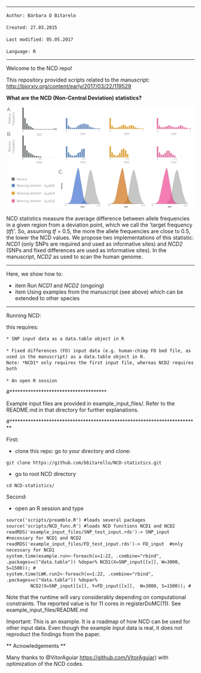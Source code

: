 **************************************************
    Author: Bárbara D Bitarelo

    Created: 27.03.2015

    Last modified: 05.05.2017

    Language: R

**************************************************

Welcome to the NCD repo! 

This repository provided scripts related to the manuscript: http://biorxiv.org/content/early/2017/03/22/119529


**What are the  NCD (Non-Central Deviation) statistics?**

![Fig1](Figures_main/Fig1_red.tiff)

NCD statistics measure the average difference between allele frequencies in a given region from a deviation point, which we call the 'target frequency (*tf*)'. So, assuming *tf* = 0.5, the more the allele frequencies are close to 0.5, the lower the NCD values. We propose two implementations of this statistic: *NCD1* (only SNPs are required and used as informative sites) and *NCD2* (SNPs and fixed differences are used as informative sites). In the manuscript, *NCD2* as used to scan the human genome.

*******************************************************



Here, we show how to:
* item  Run *NCD1* and *NCD2* (ongoing)
* item  Using examples from the manuscript (see above) which can be extended to other species

*************************************************************************


Running NCD:

this requires:
	
	* SNP input data as a data.table object in R

	* Fixed differences (FD) input data (e.g. human-chimp FD bed file, as used in the manuscript) as a data.table object in R.
	Note: *NCD1* only requires the first input file, whereas NCD2 requires both
        
	* An open R session



#*************************************

Example input files are provided in example_input_files/. Refer to the README.md in that directory for further explanations.


#************************************************************************

First:

* clone this repo: go to your directory and clone:

```
git clone https://github.com/bbitarello/NCD-statistics.git
```

* go to root NCD directory

```
cd NCD-statistics/
```


Second:

* open an R session and type

```
source('scripts/preamble.R') #loads several packages
source('scripts/NCD_func.R') #loads NCD functions NCD1 and NCD2
readRDS('example_input_files/SNP_test_input.rds')-> SNP_input #necessary for NCD1 and NCD2
readRDS('example_input_files/FD_test_input.rds')-> FD_input  #only necessary for NCD1
system.time(example.run<-foreach(x=1:22, .combine="rbind", .packages=c("data.table")) %dopar% NCD1(X=SNP_input[[x]], W=3000, S=1500)); #  
system.time(LWK.run2<-foreach(x=1:22, .combine="rbind", .packages=c("data.table")) %dopar%
         NCD2(X=SNP_input[[x]], Y=FD_input[[x]],  W=3000, S=1500)); # 
```
Note that the runtime will vary considerably depending on computational constraints. The reported value is for 11 cores in registerDoMC(11). See example_input_files/README.md 

Important: This is an example. It is a roadmap of how NCD can be used for other input data. Even though the example input data is real, it does not reproduct the findings from the paper.


** Acnowledgements **

Many thanks to @VitorAguiar  https://github.com/VitorAguiar) with optimization of the NCD codes.
